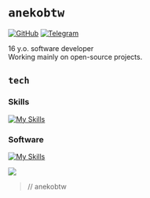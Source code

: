 # `anekobtw`
[![GitHub](https://img.shields.io/badge/-anekobtw-black?labelColor=black&logo=github&logoColor=white&style=flat-square)](https://github.com/anekobtw/)
[![Telegram](https://img.shields.io/badge/-anekobtw-black?labelColor=black&logo=telegram&logoColor=white&style=flat-square)](https://t.me/anekobtw)


16 y.o. software developer\
Working mainly on open-source projects.

## `tech`
### Skills
[![My Skills](https://skillicons.dev/icons?i=py,sqlite,bots,docker,git,github,md)](https://skillicons.dev)
### Software
[![My Skills](https://skillicons.dev/icons?i=windows,linux,debian,sublime,vscode,stackoverflow,replit,obsidian,bash)](https://skillicons.dev)


![](https://komarev.com/ghpvc/?username=anekobtw&label=Profile%20views&color=2d6ecf&style=flat)
> // anekobtw
